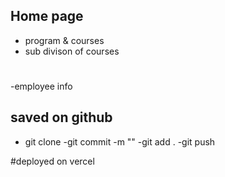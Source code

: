 ## Home page
- program & courses
- sub divison of courses

# 
-employee info

## saved on github

- git clone
-git commit -m ""
-git add .
   -git push

#deployed on vercel